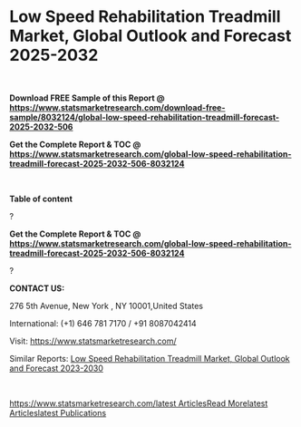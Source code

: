 <h1>Low Speed Rehabilitation Treadmill Market, Global Outlook and Forecast 2025-2032</h1><br/><p><strong>Download FREE Sample of this Report @ <a href="https://www.statsmarketresearch.com/download-free-sample/8032124/global-low-speed-rehabilitation-treadmill-forecast-2025-2032-506">https://www.statsmarketresearch.com/download-free-sample/8032124/global-low-speed-rehabilitation-treadmill-forecast-2025-2032-506</a></strong></p>
 
 
 
 <div><b>Get the Complete Report & TOC @ <a href="https://www.statsmarketresearch.com/global-low-speed-rehabilitation-treadmill-forecast-2025-2032-506-8032124">https://www.statsmarketresearch.com/global-low-speed-rehabilitation-treadmill-forecast-2025-2032-506-8032124</a></b></div>
 
 
 
 <p><br />
 
 <b>Table of content</b></p>
 
 
 
 <p>? </p>
 
 
 
 <div><b>Get the Complete Report & TOC @ <a href="https://www.statsmarketresearch.com/global-low-speed-rehabilitation-treadmill-forecast-2025-2032-506-8032124">https://www.statsmarketresearch.com/global-low-speed-rehabilitation-treadmill-forecast-2025-2032-506-8032124</a></b></div>
 
 
 
 <p>? </p>
 
 
 
 <p><b>CONTACT US:</b><br />
 
 276 5th Avenue, New York , NY 10001,United States<br />
 
 International: (+1) 646 781 7170 / +91 8087042414<br />
 
 Visit: <a href="https://www.statsmarketresearch.com/">https://www.statsmarketresearch.com/</a><br />
 
 Similar Reports: <a href="https://www.statsmarketresearch.com/global-low-speed-rehabilitation-treadmill-forecast-2025-2032-506-8032124">Low Speed Rehabilitation Treadmill Market, Global Outlook and Forecast 2023-2030</a><br />
 
 <br />
 
 <a href="https://gyeongbokgung.com">https://www.statsmarketresearch.com/</a><a href="https://hallyeomaritime.com">latest Articles</a><a href="https://jingwansa.com">Read More</a><a href="https://nguoiviet.jp/">latest Articles</a><a href="https://www.intelmarketresearch.com/">latest Publications</a></p>